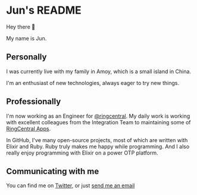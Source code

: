 # Jun's README

Hey there 👋

My name is Jun.

## Personally

I was currently live with my family in Amoy, which is a small island in China.

I'm an enthusiast of new technologies, always eager to try new things.

## Professionally

I'm now working as an Engineer for [@ringcentral](https://github.com/ringcentral). My daily work is working with excellent colleagues from the Integration Team to maintaining some of [RingCentral Apps](https://www.ringcentral.com/apps/).

In GitHub, I've many open-source projects, most of which are written with Elixir and Ruby. Ruby truly makes me happy while programming. And I also really enjoy programming with Elixir on a power OTP platform.

## Communicating with me

You can find me on [Twitter](http://twitter.com/linjunpop), or
just [send me an email](mailto:linjunpop@gmail.com)
